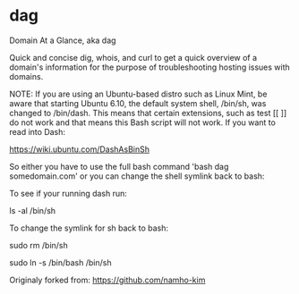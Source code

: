 # dag

Domain At a Glance, aka dag

Quick and concise dig, whois, and curl to get a quick overview of a domain's information for the purpose of troubleshooting hosting issues with domains.

NOTE: If you are using an Ubuntu-based distro such as Linux Mint, be aware that starting Ubuntu 6.10, the default system shell, /bin/sh, was changed to /bin/dash. This means that certain extensions, such as test [[ ]] do not work and that means this Bash script will not work. If you want to read into Dash:

https://wiki.ubuntu.com/DashAsBinSh

So either you have to use the full bash command 'bash dag somedomain.com' or you can change the shell symlink back to bash:

To see if your running dash run:

ls -al /bin/sh

To change the symlink for sh back to bash:

sudo rm /bin/sh

sudo ln -s /bin/bash /bin/sh

Originaly forked from: https://github.com/namho-kim
